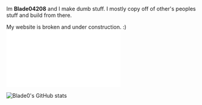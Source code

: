 Im **Blade04208** and I make dumb stuff.
I mostly copy off of other's peoples stuff and build from there.

My website is broken and under construction. :)
![All my socials](Socials.md)

![Blade0's GitHub stats](https://github-readme-stats.vercel.app/api?username=Blade04208&show_icons=true&theme=github_dark_dimmed)
